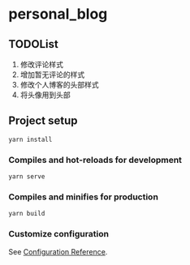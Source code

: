 # personal_blog

## TODOList
1. 修改评论样式
2. 增加暂无评论的样式
3. 修改个人博客的头部样式
4. 将头像用到头部
## Project setup
```
yarn install
```

### Compiles and hot-reloads for development
```
yarn serve
```

### Compiles and minifies for production
```
yarn build
```

### Customize configuration
See [Configuration Reference](https://cli.vuejs.org/config/).
